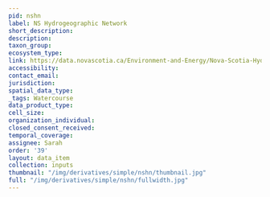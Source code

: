 ```yaml
---
pid: nshn
label: NS Hydrogeographic Network
short_description: 
description: 
taxon_group: 
ecosystem_type: 
link: https://data.novascotia.ca/Environment-and-Energy/Nova-Scotia-Hydrographic-Network/dk27-q8k2
accessibility: 
contact_email: 
jurisdiction: 
spatial_data_type: 
_tags: Watercourse
data_product_type: 
cell_size: 
organization_individual: 
closed_consent_received: 
temporal_coverage: 
assignee: Sarah
order: '39'
layout: data_item
collection: inputs
thumbnail: "/img/derivatives/simple/nshn/thumbnail.jpg"
full: "/img/derivatives/simple/nshn/fullwidth.jpg"
---
```

